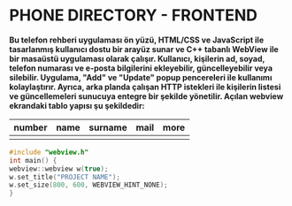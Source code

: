 # PHONE DIRECTORY - FRONTEND

**Bu telefon rehberi uygulaması ön yüzü, HTML/CSS ve JavaScript ile tasarlanmış kullanıcı dostu bir arayüz sunar ve C++ tabanlı WebView ile bir masaüstü uygulaması olarak çalışır. Kullanıcı, kişilerin ad, soyad, telefon numarası ve e-posta bilgilerini ekleyebilir, güncelleyebilir veya silebilir. Uygulama, "Add" ve "Update" popup pencereleri ile kullanımı kolaylaştırır. Ayrıca, arka planda çalışan HTTP istekleri ile kişilerin listesi ve güncellemeleri sunucuya entegre bir şekilde yönetilir. Açılan webview ekrandaki tablo yapısı şu şekildedir:**

|number|  name | surname | mail | more
|--|--|--|--|--|
|  |  |


```c++
#include "webview.h" 
int main() { 
webview::webview w(true); 
w.set_title("PROJECT NAME"); 
w.set_size(800, 600, WEBVIEW_HINT_NONE); 
}
```

